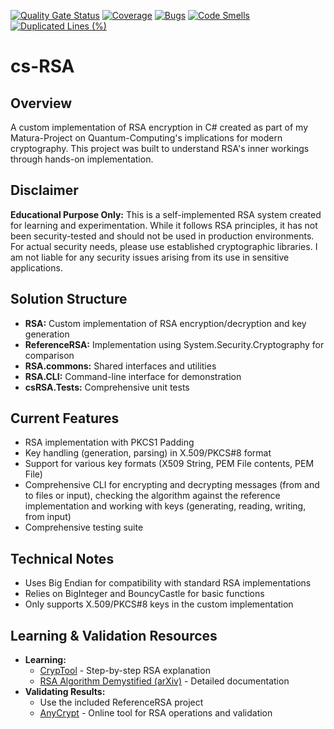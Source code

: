 [![Quality Gate Status](https://sonarcloud.io/api/project_badges/measure?project=cwhde_cs-RSA&metric=alert_status&token=ae26b67b1b638753901b092262914a82990865bc)](https://sonarcloud.io/summary/new_code?id=cwhde_cs-RSA) [![Coverage](https://sonarcloud.io/api/project_badges/measure?project=cwhde_cs-RSA&metric=coverage&token=ae26b67b1b638753901b092262914a82990865bc)](https://sonarcloud.io/summary/new_code?id=cwhde_cs-RSA) [![Bugs](https://sonarcloud.io/api/project_badges/measure?project=cwhde_cs-RSA&metric=bugs&token=ae26b67b1b638753901b092262914a82990865bc)](https://sonarcloud.io/summary/new_code?id=cwhde_cs-RSA) [![Code Smells](https://sonarcloud.io/api/project_badges/measure?project=cwhde_cs-RSA&metric=code_smells&token=ae26b67b1b638753901b092262914a82990865bc)](https://sonarcloud.io/summary/new_code?id=cwhde_cs-RSA) [![Duplicated Lines (%)](https://sonarcloud.io/api/project_badges/measure?project=cwhde_cs-RSA&metric=duplicated_lines_density&token=ae26b67b1b638753901b092262914a82990865bc)](https://sonarcloud.io/summary/new_code?id=cwhde_cs-RSA)

# cs-RSA

## Overview

A custom implementation of RSA encryption in C\# created as part of my Matura-Project on Quantum-Computing's implications for modern cryptography. This project was built to understand RSA's inner workings through hands-on implementation.

## Disclaimer

**Educational Purpose Only:** This is a self-implemented RSA system created for learning and experimentation. While it follows RSA principles, it has not been security-tested and should not be used in production environments. For actual security needs, please use established cryptographic libraries. I am not liable for any security issues arising from its use in sensitive applications.

## Solution Structure

* **RSA:** Custom implementation of RSA encryption/decryption and key generation
* **ReferenceRSA:** Implementation using System.Security.Cryptography for comparison
* **RSA.commons:** Shared interfaces and utilities
* **RSA.CLI:** Command-line interface for demonstration
* **csRSA.Tests:** Comprehensive unit tests


## Current Features

* RSA implementation with PKCS1 Padding
* Key handling (generation, parsing) in X.509/PKCS\#8 format
* Support for various key formats (X509 String, PEM File contents, PEM File)
* Comprehensive CLI for encrypting and decrypting messages (from and to files or input), checking the algorithm against the reference implementation and working with keys (generating, reading, writing, from input)
* Comprehensive testing suite


## Technical Notes

* Uses Big Endian for compatibility with standard RSA implementations
* Relies on BigInteger and BouncyCastle for basic functions
* Only supports X.509/PKCS\#8 keys in the custom implementation


## Learning \& Validation Resources

* **Learning:**
    * [CrypTool](https://www.cryptool.org/en/cto/rsa-step-by-step/) - Step-by-step RSA explanation
    * [RSA Algorithm Demystified (arXiv)](https://arxiv.org/abs/2308.02785) - Detailed documentation
* **Validating Results:**
    * Use the included ReferenceRSA project
    * [AnyCrypt](https://anycript.com/crypto/rsa) - Online tool for RSA operations and validation
